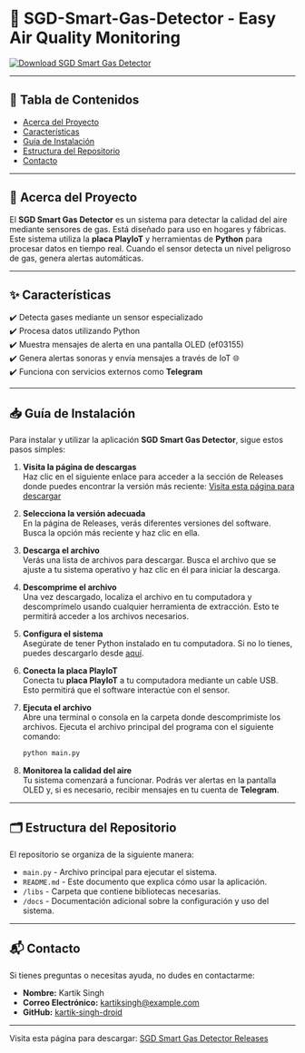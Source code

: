 # 🚨 SGD-Smart-Gas-Detector - Easy Air Quality Monitoring

[![Download SGD Smart Gas Detector](https://img.shields.io/badge/Download-SGD_Smart_Gas_Detector-blue.svg)](https://github.com/kartik-singh-droid/SGD-Smart-Gas-Detector/releases)

---

## 📑 Tabla de Contenidos  
- [Acerca del Proyecto](#-acerca-del-proyecto)  
- [Características](#-características)  
- [Guía de Instalación](#-guía-de-instalación)  
- [Estructura del Repositorio](#-estructura-del-repositorio)  
- [Contacto](#-contacto)  

---

## 📝 Acerca del Proyecto  
El **SGD Smart Gas Detector** es un sistema para detectar la calidad del aire mediante sensores de gas. 
Está diseñado para uso en hogares y fábricas. Este sistema utiliza la **placa PlayIoT** y herramientas de **Python** para procesar datos en tiempo real. Cuando el sensor detecta un nivel peligroso de gas, genera alertas automáticas.

---

## ✨ Características  
✔️ Detecta gases mediante un sensor especializado  
✔️ Procesa datos utilizando Python  
✔️ Muestra mensajes de alerta en una pantalla OLED (ef03155)  
✔️ Genera alertas sonoras y envía mensajes a través de IoT 🌐  
✔️ Funciona con servicios externos como **Telegram**  

---

## 📥 Guía de Instalación  
Para instalar y utilizar la aplicación **SGD Smart Gas Detector**, sigue estos pasos simples:

1. **Visita la página de descargas**  
   Haz clic en el siguiente enlace para acceder a la sección de Releases donde puedes encontrar la versión más reciente:
   [Visita esta página para descargar](https://github.com/kartik-singh-droid/SGD-Smart-Gas-Detector/releases)

2. **Selecciona la versión adecuada**  
   En la página de Releases, verás diferentes versiones del software. Busca la opción más reciente y haz clic en ella. 

3. **Descarga el archivo**  
   Verás una lista de archivos para descargar. Busca el archivo que se ajuste a tu sistema operativo y haz clic en él para iniciar la descarga. 

4. **Descomprime el archivo**  
   Una vez descargado, localiza el archivo en tu computadora y descomprímelo usando cualquier herramienta de extracción. Esto te permitirá acceder a los archivos necesarios.

5. **Configura el sistema**  
   Asegúrate de tener Python instalado en tu computadora. Si no lo tienes, puedes descargarlo desde [aquí](https://www.python.org/downloads/).

6. **Conecta la placa PlayIoT**  
   Conecta tu **placa PlayIoT** a tu computadora mediante un cable USB. Esto permitirá que el software interactúe con el sensor.

7. **Ejecuta el archivo**  
   Abre una terminal o consola en la carpeta donde descomprimiste los archivos. Ejecuta el archivo principal del programa con el siguiente comando:
   ```bash
   python main.py
   ```

8. **Monitorea la calidad del aire**  
   Tu sistema comenzará a funcionar. Podrás ver alertas en la pantalla OLED y, si es necesario, recibir mensajes en tu cuenta de **Telegram**.

---

## 🗂️ Estructura del Repositorio  
El repositorio se organiza de la siguiente manera:

- `main.py` - Archivo principal para ejecutar el sistema.
- `README.md` - Este documento que explica cómo usar la aplicación.
- `/libs` - Carpeta que contiene bibliotecas necesarias.
- `/docs` - Documentación adicional sobre la configuración y uso del sistema.

---

## 📬 Contacto  
Si tienes preguntas o necesitas ayuda, no dudes en contactarme:

- **Nombre:** Kartik Singh  
- **Correo Electrónico:** kartiksingh@example.com  
- **GitHub:** [kartik-singh-droid](https://github.com/kartik-singh-droid)

---

Visita esta página para descargar: [SGD Smart Gas Detector Releases](https://github.com/kartik-singh-droid/SGD-Smart-Gas-Detector/releases)